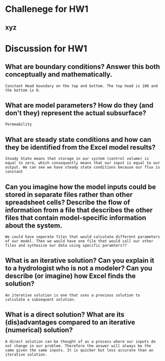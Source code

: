 # Challenege for HW1

## xyz

# Discussion for HW1

## What are boundary conditions? Answer this both conceptually and mathematically.
    Constant Head boundary on the top and bottom. The top head is 100 and the bottom is 0. 
## What are model parameters? How do they (and don't they) represent the actual subsurface?
    Permeability
## What are steady state conditions and how can they be identified from the Excel model results?
    Steady State means that storage in our system (control volume) is equal to zero, which consequently means that our input is equal to our output. We can see we have steady state conditions because our flux is constant
## Can you imagine how the model inputs could be stored in separate files rather than other spreadsheet cells? Describe the flow of information from a file that describes the other files that contain model-specific information about the system.
    We could have seperate files that would calculate different parameters of our model. Then we would have one file that would call our other files and sythesize our data using specific paramters??
## What is an iterative solution? Can you explain it to a hydrologist who is not a modeler? Can you describe (or imagine) how Excel finds the solution?
    An iterative solution is one that uses a previous solution to calculate a subsequent solution. 
## What is a direct solution? What are its (dis)advantages compared to an iterative (numerical) solution?
    A direct solution can be thought of as a process where our inputs do not change in our problem. Therefore the answer will always be the same given the same inputs. It is quicker but less accurate than an iterative solution.